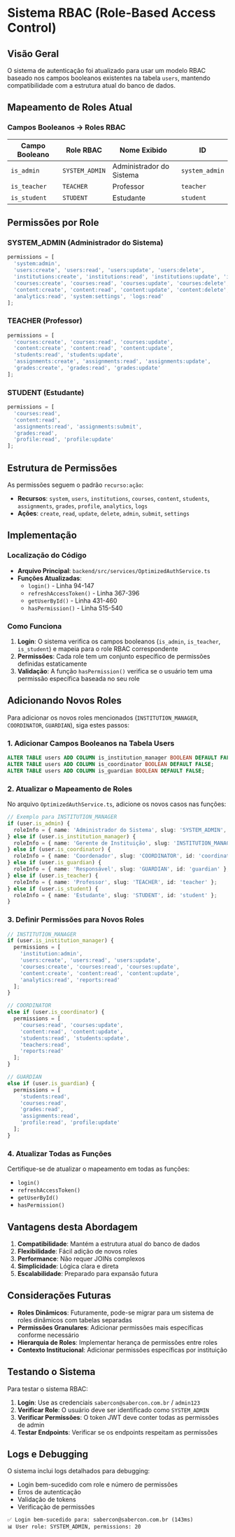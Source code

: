 # Sistema RBAC (Role-Based Access Control)

## Visão Geral

O sistema de autenticação foi atualizado para usar um modelo RBAC baseado nos campos booleanos existentes na tabela `users`, mantendo compatibilidade com a estrutura atual do banco de dados.

## Mapeamento de Roles Atual

### Campos Booleanos → Roles RBAC

| Campo Booleano | Role RBAC | Nome Exibido | ID |
|----------------|-----------|--------------|-----|
| `is_admin` | `SYSTEM_ADMIN` | Administrador do Sistema | `system_admin` |
| `is_teacher` | `TEACHER` | Professor | `teacher` |
| `is_student` | `STUDENT` | Estudante | `student` |

## Permissões por Role

### SYSTEM_ADMIN (Administrador do Sistema)
```typescript
permissions = [
  'system:admin',
  'users:create', 'users:read', 'users:update', 'users:delete',
  'institutions:create', 'institutions:read', 'institutions:update', 'institutions:delete',
  'courses:create', 'courses:read', 'courses:update', 'courses:delete',
  'content:create', 'content:read', 'content:update', 'content:delete',
  'analytics:read', 'system:settings', 'logs:read'
];
```

### TEACHER (Professor)
```typescript
permissions = [
  'courses:create', 'courses:read', 'courses:update',
  'content:create', 'content:read', 'content:update',
  'students:read', 'students:update',
  'assignments:create', 'assignments:read', 'assignments:update',
  'grades:create', 'grades:read', 'grades:update'
];
```

### STUDENT (Estudante)
```typescript
permissions = [
  'courses:read',
  'content:read',
  'assignments:read', 'assignments:submit',
  'grades:read',
  'profile:read', 'profile:update'
];
```

## Estrutura de Permissões

As permissões seguem o padrão `recurso:ação`:

- **Recursos**: `system`, `users`, `institutions`, `courses`, `content`, `students`, `assignments`, `grades`, `profile`, `analytics`, `logs`
- **Ações**: `create`, `read`, `update`, `delete`, `admin`, `submit`, `settings`

## Implementação

### Localização do Código
- **Arquivo Principal**: `backend/src/services/OptimizedAuthService.ts`
- **Funções Atualizadas**:
  - `login()` - Linha 94-147
  - `refreshAccessToken()` - Linha 367-396
  - `getUserById()` - Linha 431-460
  - `hasPermission()` - Linha 515-540

### Como Funciona

1. **Login**: O sistema verifica os campos booleanos (`is_admin`, `is_teacher`, `is_student`) e mapeia para o role RBAC correspondente
2. **Permissões**: Cada role tem um conjunto específico de permissões definidas estaticamente
3. **Validação**: A função `hasPermission()` verifica se o usuário tem uma permissão específica baseada no seu role

## Adicionando Novos Roles

Para adicionar os novos roles mencionados (`INSTITUTION_MANAGER`, `COORDINATOR`, `GUARDIAN`), siga estes passos:

### 1. Adicionar Campos Booleanos na Tabela Users

```sql
ALTER TABLE users ADD COLUMN is_institution_manager BOOLEAN DEFAULT FALSE;
ALTER TABLE users ADD COLUMN is_coordinator BOOLEAN DEFAULT FALSE;
ALTER TABLE users ADD COLUMN is_guardian BOOLEAN DEFAULT FALSE;
```

### 2. Atualizar o Mapeamento de Roles

No arquivo `OptimizedAuthService.ts`, adicione os novos casos nas funções:

```typescript
// Exemplo para INSTITUTION_MANAGER
if (user.is_admin) {
  roleInfo = { name: 'Administrador do Sistema', slug: 'SYSTEM_ADMIN', id: 'system_admin' };
} else if (user.is_institution_manager) {
  roleInfo = { name: 'Gerente de Instituição', slug: 'INSTITUTION_MANAGER', id: 'institution_manager' };
} else if (user.is_coordinator) {
  roleInfo = { name: 'Coordenador', slug: 'COORDINATOR', id: 'coordinator' };
} else if (user.is_guardian) {
  roleInfo = { name: 'Responsável', slug: 'GUARDIAN', id: 'guardian' };
} else if (user.is_teacher) {
  roleInfo = { name: 'Professor', slug: 'TEACHER', id: 'teacher' };
} else if (user.is_student) {
  roleInfo = { name: 'Estudante', slug: 'STUDENT', id: 'student' };
}
```

### 3. Definir Permissões para Novos Roles

```typescript
// INSTITUTION_MANAGER
if (user.is_institution_manager) {
  permissions = [
    'institution:admin',
    'users:create', 'users:read', 'users:update',
    'courses:create', 'courses:read', 'courses:update',
    'content:create', 'content:read', 'content:update',
    'analytics:read', 'reports:read'
  ];
}

// COORDINATOR
else if (user.is_coordinator) {
  permissions = [
    'courses:read', 'courses:update',
    'content:read', 'content:update',
    'students:read', 'students:update',
    'teachers:read',
    'reports:read'
  ];
}

// GUARDIAN
else if (user.is_guardian) {
  permissions = [
    'students:read',
    'courses:read',
    'grades:read',
    'assignments:read',
    'profile:read', 'profile:update'
  ];
}
```

### 4. Atualizar Todas as Funções

Certifique-se de atualizar o mapeamento em todas as funções:
- `login()`
- `refreshAccessToken()`
- `getUserById()`
- `hasPermission()`

## Vantagens desta Abordagem

1. **Compatibilidade**: Mantém a estrutura atual do banco de dados
2. **Flexibilidade**: Fácil adição de novos roles
3. **Performance**: Não requer JOINs complexos
4. **Simplicidade**: Lógica clara e direta
5. **Escalabilidade**: Preparado para expansão futura

## Considerações Futuras

- **Roles Dinâmicos**: Futuramente, pode-se migrar para um sistema de roles dinâmicos com tabelas separadas
- **Permissões Granulares**: Adicionar permissões mais específicas conforme necessário
- **Hierarquia de Roles**: Implementar herança de permissões entre roles
- **Contexto Institucional**: Adicionar permissões específicas por instituição

## Testando o Sistema

Para testar o sistema RBAC:

1. **Login**: Use as credenciais `sabercon@sabercon.com.br` / `admin123`
2. **Verificar Role**: O usuário deve ser identificado como `SYSTEM_ADMIN`
3. **Verificar Permissões**: O token JWT deve conter todas as permissões de admin
4. **Testar Endpoints**: Verificar se os endpoints respeitam as permissões

## Logs e Debugging

O sistema inclui logs detalhados para debugging:
- Login bem-sucedido com role e número de permissões
- Erros de autenticação
- Validação de tokens
- Verificação de permissões

```
✅ Login bem-sucedido para: sabercon@sabercon.com.br (143ms)
📊 User role: SYSTEM_ADMIN, permissions: 20